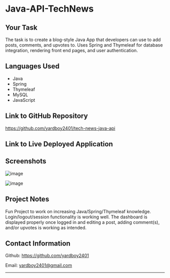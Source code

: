 # Java-API-TechNews

## Your Task
The task is to create a blog-style Java App that developers can use to add posts, comments, and upvotes to. Uses Spring and Thymeleaf for database integration, rendering front end pages, and user authentication.

## Languages Used
- Java
- Spring
- Thymeleaf
- MySQL
- JavaScript

## Link to GitHub Repository
https://github.com/yardboy2401/tech-news-java-api

## Link to Live Deployed Application


## Screenshots
![image](https://user-images.githubusercontent.com/85953688/182213461-f7cb5b45-48e1-42c3-97b9-237e7f013321.png)

![image](https://user-images.githubusercontent.com/85953688/182213395-2bd00ba2-d2a4-481d-a18d-0ec6eba8fab4.png)

## Project Notes
Fun Project to work on increasing Java/Spring/Thymeleaf knowledge. Login/logout/session functionality is working well. The dashboard is displayed properly once logged in and editing a post, adding comment(s), and/or upvotes is working as intended.

## Contact Information

Github: https://github.com/yardboy2401

Email: yardboy2401@gmail.com

- - - -
